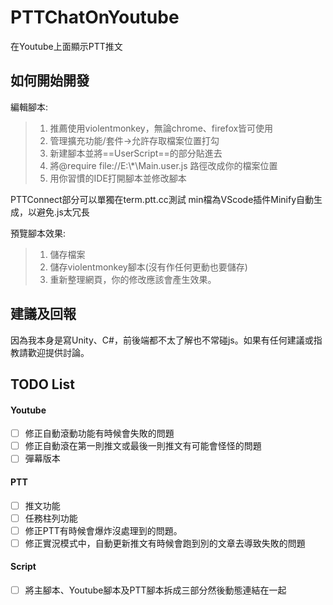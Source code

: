 # PTTChatOnYoutube
在Youtube上面顯示PTT推文

## 如何開始開發
編輯腳本:
>1. 推薦使用violentmonkey，無論chrome、firefox皆可使用
>2. 管理擴充功能/套件->允許存取檔案位置打勾
>3. 新建腳本並將\=\=UserScript\=\=的部分貼進去
>4. 將@require file://E:\\*\Main.user.js 路徑改成你的檔案位置
>5. 用你習慣的IDE打開腳本並修改腳本

PTTConnect部分可以單獨在term.ptt.cc測試
min檔為VScode插件Minify自動生成，以避免.js太冗長

預覽腳本效果:
>1. 儲存檔案
>2. 儲存violentmonkey腳本(沒有作任何更動也要儲存)
>3. 重新整理網頁，你的修改應該會產生效果。

## 建議及回報

因為我本身是寫Unity、C#，前後端都不太了解也不常碰js。如果有任何建議或指教請歡迎提供討論。

## TODO List
#### Youtube
- [ ] 修正自動滾動功能有時候會失敗的問題
- [ ] 修正自動滾在第一則推文或最後一則推文有可能會怪怪的問題
- [ ] 彈幕版本

#### PTT
- [ ] 推文功能
- [ ] 任務柱列功能
- [ ] 修正PTT有時候會爆炸沒處理到的問題。
- [ ] 修正實況模式中，自動更新推文有時候會跑到別的文章去導致失敗的問題

#### Script
- [ ] 將主腳本、Youtube腳本及PTT腳本拆成三部分然後動態連結在一起